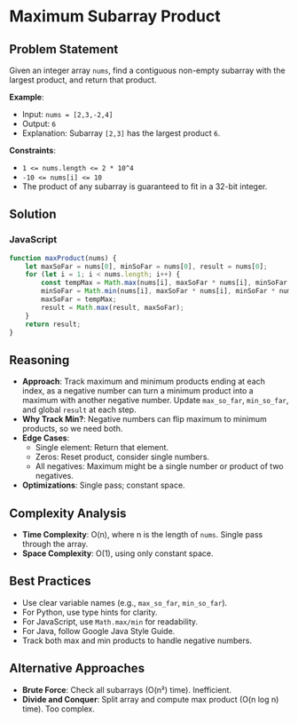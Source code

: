 # Maximum Subarray Product

## Problem Statement
Given an integer array `nums`, find a contiguous non-empty subarray with the largest product, and return that product.

**Example**:
- Input: `nums = [2,3,-2,4]`
- Output: `6`
- Explanation: Subarray `[2,3]` has the largest product `6`.

**Constraints**:
- `1 <= nums.length <= 2 * 10^4`
- `-10 <= nums[i] <= 10`
- The product of any subarray is guaranteed to fit in a 32-bit integer.

## Solution

### JavaScript
```javascript
function maxProduct(nums) {
    let maxSoFar = nums[0], minSoFar = nums[0], result = nums[0];
    for (let i = 1; i < nums.length; i++) {
        const tempMax = Math.max(nums[i], maxSoFar * nums[i], minSoFar * nums[i]);
        minSoFar = Math.min(nums[i], maxSoFar * nums[i], minSoFar * nums[i]);
        maxSoFar = tempMax;
        result = Math.max(result, maxSoFar);
    }
    return result;
}
```

## Reasoning
- **Approach**: Track maximum and minimum products ending at each index, as a negative number can turn a minimum product into a maximum with another negative number. Update `max_so_far`, `min_so_far`, and global `result` at each step.
- **Why Track Min?**: Negative numbers can flip maximum to minimum products, so we need both.
- **Edge Cases**:
  - Single element: Return that element.
  - Zeros: Reset product, consider single numbers.
  - All negatives: Maximum might be a single number or product of two negatives.
- **Optimizations**: Single pass; constant space.

## Complexity Analysis
- **Time Complexity**: O(n), where n is the length of `nums`. Single pass through the array.
- **Space Complexity**: O(1), using only constant space.

## Best Practices
- Use clear variable names (e.g., `max_so_far`, `min_so_far`).
- For Python, use type hints for clarity.
- For JavaScript, use `Math.max/min` for readability.
- For Java, follow Google Java Style Guide.
- Track both max and min products to handle negative numbers.

## Alternative Approaches
- **Brute Force**: Check all subarrays (O(n²) time). Inefficient.
- **Divide and Conquer**: Split array and compute max product (O(n log n) time). Too complex.